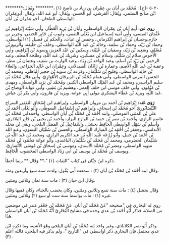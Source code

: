 ٥٠٢٠ -[خ] : مُحَمَّد بن أبان بن عِمْران بن زياد بن ناصح (١) ،******** ويُقال:******** ابْن صالح السلمي، ويُقال: القرشي، أبو الحسن، ويُقال: أبو عَبد الله، ويُقال: أبوعِمْران الواسطي الطحان، أخو عِمْران بْن أبان.

**روى عن:** أَبِيهِ أبان بْن عِمْران الواسطي، وأبان بْن يَزِيد الْعَطَّار، وأَبِي شَيْبَة إِبْرَاهِيم بْن عُثْمَان العبسي، وأَبِي أمية إسماعيل ابن يَعْلَى الثقفي، وأيوب بْن جَابِر الحنفي، وجرير بن حازم،وحسان بْن إبراهيم الكرماني، وحفص بْن غياث، والحكم بْن فصيل (١) الواسطي، وحماد بْن زَيْد، وحماد بْن سلمة، وخالد بْن عَبد اللَّهِ الواسطي، وخلف بْن خليفة، والربيع بْن مُسْلِم، وسَعِيد بْن زَيْد، وسفيان بْن عُيَيْنَة، وسكين بْن عَبْد العزيز، وسويد بْن إِبْرَاهِيم، وأَبِي الأَحوص سلام بْن سُلَيْم، وسلام بْن مسكين، وشَرِيك بْن عَبد اللَّهِ، وطلحة المعلم، وعبد الرحمن بْن زَيْد بْن أسلم، وعبد الواحد بْن زِيَاد، وعبد الوارث بن سَعِيد، وعثمان بْن مطر، وعقبة بْن عَبد اللَّهِ الأصم، وعمارة بْن زَاذَانَ الصيدلاني، وعِمْران ابن خَالِد الخزاعي، والعلاء بْن خَالِد الواسطي، وفليح بْن سُلَيْمان، وقزعة بْن سويد بْن حجير الباهلي، ومحمد بْن الحسن المزني الواسطي، وأبي همام مُحَمَّد بْن الزبرقان الأَهْوَازِيّ، وأَبِي هلال مُحَمَّد بْن سليم الراسبي، ومحمد بْن عَبد المَلِك الواسطي الكبير، ومُحَمَّد بْن يَزِيد الواسطي، ومهدي بْن مَيْمُون، وأبي خلف موسى ابن خلف العمي، وهشيم بْن بَشِير، وأبي عوانة الوضاح بْن عَبد اللَّهِ، ويزيد بْن عَطَاء اليشكري مولى أَبِي عوانة، ويزيد بْن هارون، وأبي بكر بْن عياش.

**رَوَى عَنه:** إِبْرَاهِيم بْن أحمد بن مروان الواسطي، وإبراهيم ابن إِسْحَاق الثقفي السراج النَّيْسَابُورِيّ أخو مُحَمَّد بْن إسحاق، وإبراهيم بْن إِسْمَاعِيل السوطي، وأَبُو يَعْلَى أَحْمَد بْن علي بْن المثنى الموصلي، وابنه أَحْمَد بْن مُحَمَّد بْن أبان الواسطي، وأحمدابن مُحَمَّد بْن عاصم الرازي، وأحمد بْن نصر بْن حميد بْن الوازع البزاز، وأحمد بْن يحيى بْن جَابِر البلاذري، وأسلم بْن سَهْل الواسطي الْحَافِظ بحشل، وإِسْمَاعِيل بْن الفضل البلخي، وبقي بْن مخلد الأندلسي، وجعفر بْن أَحْمَد بْن المبارك الواسطي، والحسن بْن سُفْيَان النسوي، وعَبد الله بْن أَحْمَد بْن حنبل، وأَبُو زُرْعَة عُبَيد اللَّهِ بْن عبد الكريم الرازي، ومحمد بْن عَبد اللَّهِ بْن سُلَيْمان الحضرمي، ومحمد بْن مُحَمَّد بْن سُلَيْمان الباغندي، وأَبُو عوانة مَحْمُود بْن مُحَمَّد متويه الواسطي، ومضر بْن مُحَمَّد الأسدي، وموسى بْن إسحاق بْن مُوسَى الأَنْصارِيّ، ويوسف بْن مُحَمَّد بْن يوسف بْن أَبي زِيَاد الواسطي المخضوب الْحَافِظ.

ذكره ابنُ حِبَّان في كتاب "الثقات (١) "،** وَقَال:** ربما أخطأ.

وَقَال ابنه أَحْمَد بْن مُحَمَّد بْن أبان (٢) : سمعت أَبِي يَقُول: ولدت سنة سبع وأربعين ومئة.

وَقَال ابن حبان (٣) : مات سنة ثمان وثلاثين ومئتين.

وَقَال بحشل (٤) : مات سنة تسع وثلاثين ومئتين، وكان يخضب بالحناء، وكان فقيها.وَقَال غيره (١) : مات بواسط سنة ست أو سبع (٢) وثلاثين ومئتين.

روى له البخاري فِي "صحيحه "عَنْ مُحَمَّد بْن أبان، عَنْ مُحَمَّد بْن جَعْفَر غندر في موضعين من الصلاة، فذكر أَبُو أَحْمَد بْن عدي وحده في مشايخ الْبُخَارِيّ أَنَّهُ مُحَمَّد بْن أبان الواسطي هَذَا.

وذكر أَبُو نصر الكلاباذي، وغير واحد إنه مُحَمَّد بْن أبان البلخي وهُوَ الأشبه، وما ذكره ابْن عدي محتمل فإن البخاري ذكر اواسطي في "التأريخ "، ولم يذكر فيه البلخي، فالله أعلم (٣) .